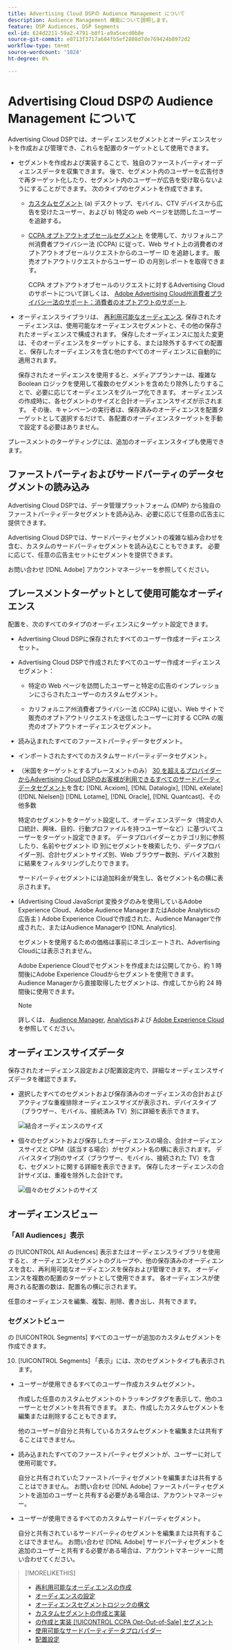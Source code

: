 ```yaml
---
title: Advertising Cloud DSPの Audience Management について
description: Audience Management 機能について説明します。
feature: DSP Audiences, DSP Segments
exl-id: 624d2211-59a2-4791-b8f1-a9a5cecd0b8e
source-git-commit: e0713f3717a684fb5ef2808d7de769424b8972d2
workflow-type: tm+mt
source-wordcount: '1024'
ht-degree: 0%

---
```


# Advertising Cloud DSPの Audience Management について

Advertising Cloud DSPでは、オーディエンスセグメントとオーディエンスセットを作成および管理でき、これらを配置のターゲットとして使用できます。

* セグメントを作成および実装することで、独自のファーストパーティオーディエンスデータを収集できます。 後で、セグメント内のユーザーを広告付きで再ターゲット化したり、セグメント内のユーザーが広告を受け取らないようにすることができます。 次のタイプのセグメントを作成できます。

   * [カスタムセグメント](/help/dsp/audiences/custom-segment-create.md) (a) デスクトップ、モバイル、CTV デバイスから広告を受けたユーザー、および b) 特定の web ページを訪問したユーザーを追跡する。

   * [CCPA オプトアウトオブセールセグメント](/help/dsp/audiences/ccpa-opt-out-segment-create.md) を使用して、カリフォルニア州消費者プライバシー法 (CCPA) に従って、Web サイト上の消費者のオプトアウトオブセールリクエストからのユーザー ID を追跡します。 販売オプトアウトリクエストからユーザー ID の月別レポートを取得できます。

      CCPA オプトアウトオブセールのリクエストに対するAdvertising Cloudのサポートについて詳しくは、 [Adobe Advertising Cloud州消費者プライバシー法のサポート：消費者のオプトアウトのサポート](https://experienceleague.adobe.com/docs/advertising-cloud/privacy/ad-cloud-ccpa-opt-out-of-sale.html).

* オーディエンスライブラリは、 [再利用可能なオーディエンス](/help/dsp/audiences/reusable-audience-create.md). 保存されたオーディエンスは、使用可能なオーディエンスセグメントと、その他の保存されたオーディエンスで構成されます。 保存したオーディエンスに加えた変更は、そのオーディエンスをターゲットにする、または除外するすべての配置と、保存したオーディエンスを含む他のすべてのオーディエンスに自動的に適用されます。

   保存されたオーディエンスを使用すると、メディアプランナーは、複雑な Boolean ロジックを使用して複数のセグメントを含めたり除外したりすることで、必要に応じてオーディエンスをグループ化できます。 オーディエンスの作成時に、各セグメントのサイズと合計オーディエンスサイズが示されます。 その後、キャンペーンの実行者は、保存済みのオーディエンスを配置ターゲットとして選択するだけで、各配置のオーディエンスターゲットを手動で設定する必要はありません。

プレースメントのターゲティングには、追加のオーディエンスタイプも使用できます。

## ファーストパーティおよびサードパーティのデータセグメントの読み込み

Advertising Cloud DSPでは、データ管理プラットフォーム (DMP) から独自のファーストパーティデータセグメントを読み込み、必要に応じて任意の広告主に提供できます。

Advertising Cloud DSPでは、サードパーティセグメントの複雑な組み合わせを含む、カスタムのサードパーティセグメントを読み込むこともできます。 必要に応じて、任意の広告主セットにセグメントを提供できます。

お問い合わせ [!DNL Adobe] アカウントマネージャーを参照してください。

## プレースメントターゲットとして使用可能なオーディエンス

配置を、次のすべてのタイプのオーディエンスにターゲット設定できます。

* Advertising Cloud DSPに保存されたすべてのユーザー作成オーディエンスセット。

* Advertising Cloud DSPで作成されたすべてのユーザー作成オーディエンスセグメント：

   * 特定の Web ページを訪問したユーザーと特定の広告のインプレッションにさらされたユーザーのカスタムセグメント。

   * カリフォルニア州消費者プライバシー法 (CCPA) に従い、Web サイトで販売のオプトアウトリクエストを送信したユーザーに対する CCPA の販売のオプトアウトオーディエンスセグメント。

* 読み込まれたすべてのファーストパーティデータセグメント。

* インポートされたすべてのカスタムサードパーティデータセグメント。

* （米国をターゲットとするプレースメントのみ） [30 を超えるプロバイダーからAdvertising Cloud DSPのお客様が利用できるすべてのサードパーティデータセグメント](/help/dsp/audiences/third-party-data-providers.md)を含む [!DNL Acxiom], [!DNL Datalogix], [!DNL eXelate] ([!DNL Nielsen]) [!DNL Lotame], [!DNL Oracle], [!DNL Quantcast]、その他多数

   特定のセグメントをターゲット設定して、オーディエンスデータ（特定の人口統計、興味、目的、行動プロファイルを持つユーザーなど）に基づいてユーザーをターゲット設定できます。 データプロバイダーとカテゴリ別に参照したり、名前やセグメント ID 別にセグメントを検索したり、データプロバイダー別、合計セグメントサイズ別、Web ブラウザー数別、デバイス数別に結果をフィルタリングしたりできます。

   サードパーティセグメントには追加料金が発生し、各セグメント名の横に表示されます。

* (Advertising Cloud JavaScript 変換タグのみを使用しているAdobe Experience Cloud、Adobe Audience ManagerまたはAdobe Analyticsの広告主 ) Adobe Experience Cloudで作成された、Audience Managerで作成された、またはAudience Managerや [!DNL Analytics].

   セグメントを使用するための価格は事前にネゴシエートされ、Advertising Cloudには表示されません。  <!-- Verify -->

   Adobe Experience Cloudでセグメントを作成または公開してから、約 1 時間後にAdobe Experience Cloudからセグメントを使用できます。 Audience Managerから直接取得したセグメントは、作成してから約 24 時間後に使用できます。 <!-- Verify all -->

   >[!NOTE]
   >
   >詳しくは、 [Audience Manager](https://experienceleague.adobe.com/docs/audience-manager/user-guide/aam-home.html), [Analytics](https://experienceleague.adobe.com/docs/analytics.html)および [Adobe Experience Cloud](https://experienceleague.adobe.com/docs/core-services/interface/audiences/audience-library.html) を参照してください。

## オーディエンスサイズデータ

保存されたオーディエンス設定および配置設定内で、詳細なオーディエンスサイズデータを確認できます。

* 選択したすべてのセグメントおよび保存済みのオーディエンスの合計およびアクティブな重複排除オーディエンスサイズが表示され、デバイスタイプ（ブラウザー、モバイル、接続済み TV）別に詳細を表示できます。

   ![結合オーディエンスのサイズ](/help/dsp/assets/audience-size.png)

* 個々のセグメントおよび保存したオーディエンスの場合、合計オーディエンスサイズと CPM（該当する場合）がセグメント名の横に表示されます。 デバイスタイプ別のサイズ（ブラウザー、モバイル、接続された TV）を含む、セグメントに関する詳細を表示できます。 保存したオーディエンスの合計サイズは、重複を除外した合計です。

   ![個々のセグメントのサイズ](/help/dsp/assets/audience-size-segment.png)

## オーディエンスビュー

### 「All Audiences」表示

の [!UICONTROL All Audiences] 表示またはオーディエンスライブラリを使用すると、オーディエンスセグメントのグループや、他の保存済みのオーディエンスを含む、再利用可能なオーディエンスを保存および管理できます。 オーディエンスを複数の配置のターゲットとして使用できます。 各オーディエンスが使用される配置の数は、配置名の横に示されます。

任意のオーディエンスを編集、複製、削除、書き出し、共有できます。

### セグメントビュー

の [!UICONTROL Segments] すべてのユーザーが追加のカスタムセグメントを作成できます。

10. [!UICONTROL Segments] 「表示」には、次のセグメントタイプも表示されます。

* ユーザーが使用できるすべてのユーザー作成カスタムセグメント。

   作成した任意のカスタムセグメントのトラッキングタグを表示して、他のユーザーとセグメントを共有できます。 また、作成したカスタムセグメントを編集または削除することもできます。

   他のユーザーが自分と共有しているカスタムセグメントを編集または共有することはできません。

* 読み込まれたすべてのファーストパーティセグメントが、ユーザーに対して使用可能です。

   自分と共有されていたファーストパーティセグメントを編集または共有することはできません。 お問い合わせ [!DNL Adobe] ファーストパーティセグメントを追加のユーザーと共有する必要がある場合は、アカウントマネージャー。

* ユーザーが使用できるすべてのカスタムサードパーティセグメント。

   自分と共有されているサードパーティのセグメントを編集または共有することはできません。 お問い合わせ [!DNL Adobe] サードパーティセグメントを追加のユーザーと共有する必要がある場合は、アカウントマネージャーに問い合わせてください。

>[!MORELIKETHIS]
>
>* [再利用可能なオーディエンスの作成](reusable-audience-create.md)
>* [オーディエンスの設定](audience-settings.md)
>* [オーディエンスセグメントロジックの構文](audience-segment-logic-syntax.md)
>* [カスタムセグメントの作成と実装](custom-segment-create.md)
>* [の作成と実装 [!UICONTROL CCPA Opt-Out-of-Sale] セグメント](ccpa-opt-out-segment-create.md)
>* [使用可能なサードパーティデータプロバイダー](third-party-data-providers.md)
>* [配置設定](/help/dsp/campaign-management/placements/placement-settings.md)

